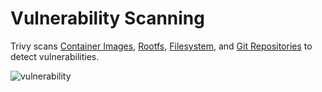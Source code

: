 # Vulnerability Scanning

Trivy scans [Container Images][image], [Rootfs][rootfs], [Filesystem][fs], and [Git Repositories][repo] to detect vulnerabilities.

![vulnerability][vuln]

[image]: image.md
[rootfs]: rootfs.md
[fs]: filesystem.md
[repo]: git-repository.md
[vuln]: ../../imgs/vulnerability.png
